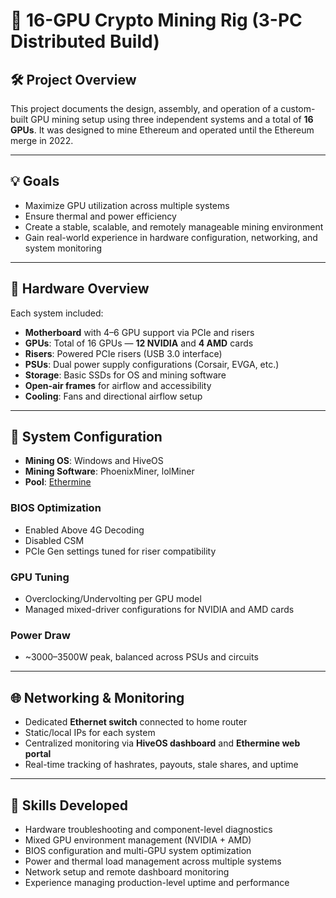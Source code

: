 # 🚧 16-GPU Crypto Mining Rig (3-PC Distributed Build)

## 🛠️ Project Overview
This project documents the design, assembly, and operation of a custom-built GPU mining setup using three independent systems and a total of **16 GPUs**. It was designed to mine Ethereum and operated until the Ethereum merge in 2022.

---

## 💡 Goals
- Maximize GPU utilization across multiple systems  
- Ensure thermal and power efficiency  
- Create a stable, scalable, and remotely manageable mining environment  
- Gain real-world experience in hardware configuration, networking, and system monitoring  

---

## 🧱 Hardware Overview
Each system included:

- **Motherboard** with 4–6 GPU support via PCIe and risers  
- **GPUs**: Total of 16 GPUs — **12 NVIDIA** and **4 AMD** cards  
- **Risers**: Powered PCIe risers (USB 3.0 interface)  
- **PSUs**: Dual power supply configurations (Corsair, EVGA, etc.)  
- **Storage**: Basic SSDs for OS and mining software  
- **Open-air frames** for airflow and accessibility  
- **Cooling**: Fans and directional airflow setup  

---

## 🔧 System Configuration
- **Mining OS**: Windows and HiveOS  
- **Mining Software**: PhoenixMiner, lolMiner  
- **Pool**: [Ethermine](https://ethermine.org)  

### BIOS Optimization
- Enabled Above 4G Decoding  
- Disabled CSM  
- PCIe Gen settings tuned for riser compatibility  

### GPU Tuning
- Overclocking/Undervolting per GPU model  
- Managed mixed-driver configurations for NVIDIA and AMD cards  

### Power Draw
- ~3000–3500W peak, balanced across PSUs and circuits  

---

## 🌐 Networking & Monitoring
- Dedicated **Ethernet switch** connected to home router  
- Static/local IPs for each system  
- Centralized monitoring via **HiveOS dashboard** and **Ethermine web portal**  
- Real-time tracking of hashrates, payouts, stale shares, and uptime  

---

## 🧠 Skills Developed
- Hardware troubleshooting and component-level diagnostics  
- Mixed GPU environment management (NVIDIA + AMD)  
- BIOS configuration and multi-GPU system optimization  
- Power and thermal load management across multiple systems  
- Network setup and remote dashboard monitoring  
- Experience managing production-level uptime and performance  
